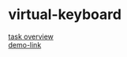 # virtual-keyboard
[task overview](https://github.com/rolling-scopes-school/tasks/blob/master/tasks/codejam-virtual-keyboard.md)  
[demo-link](https://virtual-keyboard-vladji.netlify.com/)
